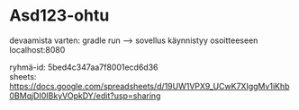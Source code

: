 # Asd123-ohtu

devaamista varten:
gradle run --> sovellus käynnistyy osoitteeseen localhost:8080


ryhmä-id: 5bed4c347aa7f8001ecd6d36  
sheets: https://docs.google.com/spreadsheets/d/19UW1VPX9_UCwK7XIggMv1iKhb0BMqjDI0IBkyVOpkDY/edit?usp=sharing
